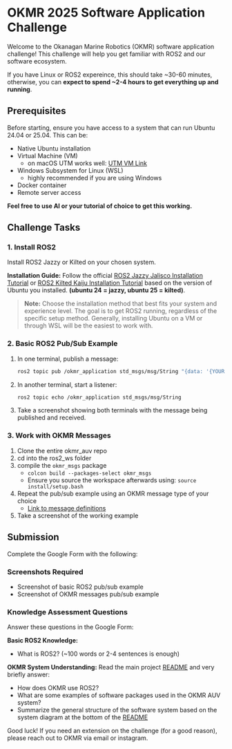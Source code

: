 # OKMR 2025 Software Application Challenge

Welcome to the Okanagan Marine Robotics (OKMR) software application challenge! 
This challenge will help you get familiar with ROS2 and our software ecosystem.

If you have Linux or ROS2 expereince, this should take ~30-60 minutes, otherwise,
you can **expect to spend ~2-4 hours to get everything up and running**.

## Prerequisites

Before starting, ensure you have access to a system that can run Ubuntu 24.04 or 25.04. This can be:
- Native Ubuntu installation
- Virtual Machine (VM)
    - on macOS UTM works well: [UTM VM Link](https://mac.getutm.app/)
- Windows Subsystem for Linux (WSL)
    - highly recommended if you are using Windows
- Docker container
- Remote server access

**Feel free to use AI or your tutorial of choice to get this working.**

## Challenge Tasks

### 1. Install ROS2

Install ROS2 Jazzy or Kilted on your chosen system.

**Installation Guide:** Follow the official 
[ROS2 Jazzy Jalisco Installation Tutorial](https://docs.ros.org/en/jazzy/Installation.html) 
or 
[ROS2 Kilted Kaiju Installation Tutorial](https://docs.ros.org/en/kilted/Installation.html)
based on the version of Ubuntu you installed. **(ubuntu 24 = jazzy, ubuntu 25 = kilted)**.

> **Note:** Choose the installation method that best fits your system and experience level. The goal is to get ROS2 running, regardless of the specific setup method. Generally, installing Ubuntu on a VM or through WSL will be the easiest to work with.

### 2. Basic ROS2 Pub/Sub Example

1. In one terminal, publish a message:
    ```bash
   ros2 topic pub /okmr_application std_msgs/msg/String "{data: '{YOUR NAME} is locked in on okmr software team'}"
   ```

2. In another terminal, start a listener:
   ```bash
   ros2 topic echo /okmr_application std_msgs/msg/String
   ```

3. Take a screenshot showing both terminals with the message being published and received.

### 3. Work with OKMR Messages

1. Clone the entire okmr_auv repo 
2. cd into the ros2_ws folder 
3. compile the `okmr_msgs` package 
    - ```colcon build --packages-select okmr_msgs```
    - Ensure you source the workspace afterwards using: ```source install/setup.bash```
4. Repeat the pub/sub example using an OKMR message type of your choice
    - [Link to message definitions](/ros2_ws/src/okmr_msgs/msg/)
5. Take a screenshot of the working example

## Submission

Complete the Google Form with the following:

### Screenshots Required
- Screenshot of basic ROS2 pub/sub example
- Screenshot of OKMR messages pub/sub example

### Knowledge Assessment Questions
Answer these questions in the Google Form:

**Basic ROS2 Knowledge:**
- What is ROS2? (~100 words or 2-4 sentences is enough) 

**OKMR System Understanding:**
Read the main project [README](/README.md) and very briefly answer:
- How does OKMR use ROS2?
- What are some examples of software packages used in the OKMR AUV system?
- Summarize the general structure of the software system based on the system diagram at the bottom of the [README](/README.md)

Good luck! If you need an extension on the challenge (for a good reason), please reach out to OKMR via email or instagram.

